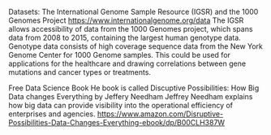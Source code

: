 Datasets:
The International Genome Sample Resource (IGSR) and the 1000 Genomes Project
https://www.internationalgenome.org/data
The IGSR allows accessibility of data from the 1000 Genomes project, which spans data from 2008 to 2015,
containing the largest human genotype data. Genotype data consists of high coverage sequence data from the New York Genome Center for 1000 Genome samples.
This could be used for applications for the healthcare and drawing correlations between gene mutations and cancer types or treatments. 

Free Data Science Book
He book is called Discuptive Possibilities: How Big Data changes Everything by Jeffery Needham 
Jeffrey Needham explains how big data can provide visibility into the operational efficiency of enterprises and agencies.
https://www.amazon.com/Disruptive-Possibilities-Data-Changes-Everything-ebook/dp/B00CLH387W

